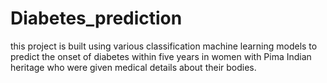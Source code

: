 # Diabetes_prediction
this project is built using various classification machine learning models to predict the onset of diabetes within five years in women with Pima Indian heritage who were given medical details about their bodies.
